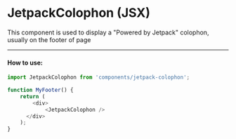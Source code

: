 JetpackColophon (JSX)
====================

This component is used to display a "Powered by Jetpack" colophon, usually on the footer of page

-------

#### How to use:

```js
import JetpackColophon from 'components/jetpack-colophon';

function MyFooter() {
	return (
		<div>
			<JetpackColophon />
	  </div>
	);
}
```
